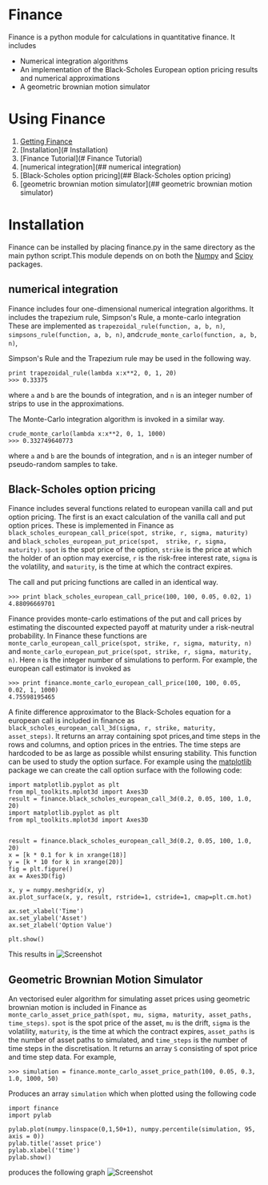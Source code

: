 # Finance


Finance is a python module for calculations in quantitative finance. It includes
* Numerical integration algorithms
* An implementation of the Black-Scholes European option pricing results and numerical approximations
* A geometric brownian motion simulator

# Using Finance

1. [Getting Finance](https://github.com/joshuadebellis/finance)
2. [Installation](# Installation)
3. [Finance Tutorial](# Finance Tutorial)
  1. [numerical integration](## numerical integration)
  2. [Black-Scholes option pricing](## Black-Scholes option pricing)
  3. [geometric brownian motion simulator](## geometric brownian motion simulator) 

# Installation
Finance can be installed by placing finance.py in the same directory as the main python script.This module depends on
on both the [Numpy](http://www.numpy.org/) and [Scipy](http://www.scipy.org/) packages.

## numerical integration

Finance includes four one-dimensional numerical integration algorithms. It includes the trapezium rule, Simpson's Rule, a
monte-carlo integration These are implemented as `trapezoidal_rule(function, a, b, n)`, `simpsons_rule(function, a, b, n)`,
and`crude_monte_carlo(function, a, b, n)`, 

Simpson's Rule and the Trapezium rule may be used in the following way.
```
print trapezoidal_rule(lambda x:x**2, 0, 1, 20)
>>> 0.33375
```
where `a` and `b` are the bounds of integration, and `n` is an integer number of strips to use in the approximations.

The Monte-Carlo integration algorithm is invoked in a similar way.
```
crude_monte_carlo(lambda x:x**2, 0, 1, 1000)
>>> 0.332749640773
```

where `a` and `b` are the bounds of integration, and `n` is an integer number of pseudo-random samples to take.

## Black-Scholes option pricing

Finance includes several functions related to european vanilla call and put option pricing. The first is an exact 
calculation of the vanilla call and put option prices. These is implemented in Finance as 
`black_scholes_european_call_price(spot, strike, r, sigma, maturity)` and `black_scholes_european_put_price(spot, 
strike, r, sigma, maturity)`. `spot` is the spot price of the option, `strike` is the price at which the holder of an 
option may exercise, `r` is the risk-free interest rate, `sigma` is the volatility, and `maturity`, is the time at which
the contract expires.

The call and put pricing functions are called in an identical way.
```
>>> print black_scholes_european_call_price(100, 100, 0.05, 0.02, 1)
4.88096669701
```

Finance provides monte-carlo estimations of the put and call prices by estimating the discounted expected payoff at
maturity under a risk-neutral probability. In Finance these functions are `monte_carlo_european_call_price(spot, strike,
 r, sigma, maturity, n)` and `monte_carlo_european_put_price(spot, strike, r, sigma, maturity, n)`. Here `n` is the 
 integer number of simulations to perform. For example, the european call estimator is invoked as
```
>>> print finance.monte_carlo_european_call_price(100, 100, 0.05, 0.02, 1, 1000)
4.75598195465
```
A finite difference approximator to the Black-Scholes equation for a european call is included in finance as 
`black_scholes_european_call_3d(sigma, r, strike, maturity, asset_steps)`. It returns an array containing spot 
prices,and time steps in the rows and columns, and option prices in the entries. The time steps are hardcoded to be as 
large as possible whilst ensuring stability. This function can be used to study the option surface. For example using the 
[matplotlib](http://matplotlib.org/) package we can create the call option surface with the following code:
```
import matplotlib.pyplot as plt
from mpl_toolkits.mplot3d import Axes3D
result = finance.black_scholes_european_call_3d(0.2, 0.05, 100, 1.0, 20)
import matplotlib.pyplot as plt
from mpl_toolkits.mplot3d import Axes3D


result = finance.black_scholes_european_call_3d(0.2, 0.05, 100, 1.0, 20)
x = [k * 0.1 for k in xrange(18)]
y = [k * 10 for k in xrange(20)]
fig = plt.figure()
ax = Axes3D(fig)

x, y = numpy.meshgrid(x, y)
ax.plot_surface(x, y, result, rstride=1, cstride=1, cmap=plt.cm.hot)

ax.set_xlabel('Time')
ax.set_ylabel('Asset')
ax.set_zlabel('Option Value')

plt.show()

```
This results in
![Screenshot](http://imgur.com/lZ3TJxj)




## Geometric Brownian Motion Simulator

An vectorised euler algorithm for simulating asset prices using geometric brownian motion is included in Finance as
 `monte_carlo_asset_price_path(spot, mu, sigma, maturity, asset_paths, time_steps)`. `spot` is the spot price of the asset,
  `mu` is the drift, `sigma` is the volatility, `maturity`, is the time at which the contract expires, `asset_paths` 
  is the number of asset paths to simulated, and `time_steps` is the number of time steps in the discretisation. 
  It returns an array `S` consisting of spot price and time step data. For example,

```>>> simulation = finance.monte_carlo_asset_price_path(100, 0.05, 0.3, 1.0, 1000, 50)```

Produces an array `simulation` which when plotted using the following code
```
import finance
import pylab

pylab.plot(numpy.linspace(0,1,50+1), numpy.percentile(simulation, 95, axis = 0))
pylab.title('asset price')
pylab.xlabel('time')
pylab.show()

```
produces the following graph
![Screenshot](http://imgur.com/IegmzUc)




